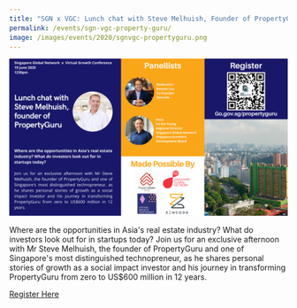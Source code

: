 ```yaml
---
title: "SGN x VGC: Lunch chat with Steve Melhuish, Founder of PropertyGuru"
permalink: /events/sgn-vgc-property-guru/
image: /images/events/2020/sgnvgc-propertyguru.png
---
```


![Image](/images/events/2020/sgnvgc-propertyguru.png)

Where are the opportunities in Asia's real estate industry? What do investors look out for in startups today?  Join us for an exclusive afternoon with Mr Steve Melhuish, the founder of PropertyGuru and one of Singapore's most distinguished technopreneur, as he shares personal stories of growth as a social impact investor and his journey in transforming PropertyGuru from zero to US$600 million in 12 years. 

[Register Here](https://go.gov.sg/propertyguru)
